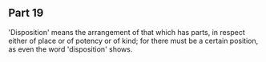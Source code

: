## Part 19

'Disposition' means the arrangement of that which has parts, in respect either of place or of potency or of kind; for there must be a certain position, as even the word 'disposition' shows.

